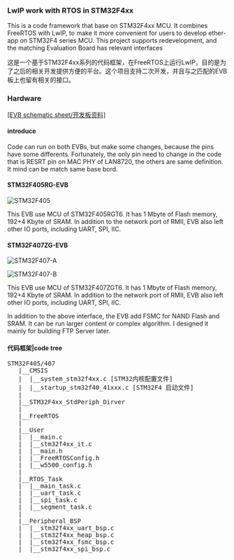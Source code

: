 <h3>LwIP work with RTOS in STM32F4xx</h3>
<p>This is a code framework that base on STM32F4xx MCU. It combines FreeRTOS with LwIP, to make it more convenient for users to develop ether-app on STM32F4 series MCU. This project supports redevelopment, and the matching Evaluation Board has relevant interfaces</p>
<p>这是一个基于STM32F4xx系列的代码框架，在FreeRTOS上运行LwIP，目的是为了之后的相关开发提供方便的平台。这个项目支持二次开发，并且与之匹配的EVB板上也留有相关的接口。</p>
<h3>Hardware</h3> 
<a href="http://www.developerlab.cn/">[EVB schematic sheet/开发板资料]</a><br>
<h4>introduce</h4>
<p>Code can run on both EVBs, but make some changes, because the pins have some differents. Fortunately, the only pin need to change in the code that is RESRT pin on MAC PHY of LAN8720, the others are same definition. It mind can be match same base bord.</p>
<h4>STM32F405RG-EVB</h4>

![STM32F405](https://github.com/laneston/Pictures/blob/master/STM32F405EVB.jpg)

<p>This EVB use MCU of STM32F405RGT6. It has 1 Mbyte of Flash memory, 192+4 Kbyte of SRAM. In addition to the network port of RMII, EVB also left other IO ports, including UART, SPI, IIC.

</p>

<h4>STM32F407ZG-EVB</h4>

![STM32F407-A](https://github.com/laneston/Pictures/blob/master/STM32F407EVB.jpg)

![STM32F407-B](https://github.com/laneston/Pictures/blob/master/STM32F407EVB-B.jpg)

<P>This EVB use MCU of STM32F407ZGT6.  It has 1 Mbyte of Flash memory, 192+4 Kbyte of SRAM. In addition to the network port of RMII, EVB also left other IO ports, including UART, SPI, IIC.</P>
<p>In addition to the above interface, the EVB add FSMC for NAND Flash and SRAM. It can be run larger content or complex algorithm. I designed it mainly for building FTP Server later.</p>

<h4>代码框架|code tree</h4>
<PRE>
STM32F405/407
   |__CMSIS
   |  |__system_stm32f4xx.c [STM32内核配置文件]
   |  |__startup_stm32f40_41xxx.c [STM32F4 启动文件]
   |
   |__STM32F4xx_StdPeriph_Dirver
   |
   |__FreeRTOS
   |
   |__User
   |  |__main.c
   |  |__stm32f4xx_it.c
   |  |__main.h
   |  |__FreeRTOSConfig.h
   |  |__w5500_config.h
   |
   |__RTOS_Task
   |  |__main_task.c
   |  |__uart_task.c
   |  |__spi_task.c
   |  |__segment_task.c
   |
   |__Peripheral_BSP
   |  |__stm32f4xx_uart_bsp.c
   |  |__stm32f4xx_heap_bsp.c
   |  |__stm32f4xx_fsmc_bsp.c
   |  |__stm32f4xx_spi_bsp.c

</PRE>
